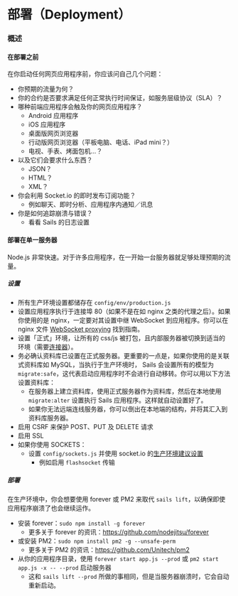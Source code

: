 # 部署（Deployment）

### 概述

#### 在部署之前

在你启动任何网页应用程序前，你应该问自己几个问题：

+ 你预期的流量为何？
+ 你的合约是否要求满足任何正常执行时间保证，如服务层级协议（SLA）？
+ 哪种前端应用程序会触及你的网页应用程序？
  + Android 应用程序
  + iOS 应用程序
  + 桌面版网页浏览器
  + 行动版网页浏览器（平板电脑、电话、iPad mini？）
  + 电视、手表、烤面包机…？
+ 以及它们会要求什么东西？
  + JSON？
  + HTML？
  + XML？
+ 你会利用 Socket.io 的即时发布订阅功能？
  + 例如聊天、即时分析、应用程序内通知／讯息
+ 你是如何追踪崩溃与错误？
  + 看看 Sails 的日志设置



#### 部署在单一服务器

Node.js 非常快速。对于许多应用程序，在一开始一台服务器就足够处理预期的流量。

##### 设置

+ 所有生产环境设置都储存在 `config/env/production.js`
+ 设置应用程序执行于连接埠 80（如果不是在如 nginx 之类的代理之后）。如果你使用的是 nginx，一定要对其设置中继 WebSocket 到应用程序。你可以在 nginx 文件 [WebSocket proxying](http://nginx.org/en/docs/http/websocket.html) 找到指南。
+ 设置「正式」环境，让所有的 css/js 被打包，且内部服务器被切换到适当的环境（需要[连接器](https://github.com/balderdashy/sails-wiki/blob/0.9/assets.md)）。
+ 务必确认资料库已设置在正式服务器。更重要的一点是，如果你使用的是关联式资料库如 MySQL，当执行于生产环境时， Sails 会设置所有的模型为 `migrate:safe`，这代表启动应用程序时不会进行自动移转。你可以用以下方法设置资料库：
  + 在服务器上建立资料库，使用正式服务器作为资料库，然后在本地使用 `migrate:alter` 设置执行 Sails 应用程序。这样就自动设置好了。
  +  如果你无法远端连线服务器，你可以倒出在本地端的结构，并将其汇入到资料库服务器。
+ 启用 CSRF 来保护 POST、PUT 及 DELETE 请求
+ 启用 SSL
+ 如果你使用 SOCKETS：
  + 设置 `config/sockets.js` 并使用 socket.io 的[生产环境建议设置](https://github.com/LearnBoost/Socket.IO/wiki/Configuring-Socket.IO#recommended-production-settings)
    + 例如启用 `flashsocket` 传输

##### 部署

在生产环境中，你会想要使用 forever 或 PM2 来取代 `sails lift`，以确保即使应用程序崩溃了也会继续运作。

+ 安装 forever：`sudo npm install -g forever`
  + 更多关于 forever 的资讯：https://github.com/nodejitsu/forever
+ 或安装 PM2：`sudo npm install pm2 -g --unsafe-perm`
  + 更多关于 PM2 的资讯：https://github.com/Unitech/pm2 
+ 从你的应用程序目录，使用 `forever start app.js --prod` 或 `pm2 start app.js -x -- --prod` 启动服务器
  + 这和 `sails lift --prod` 所做的事相同，但是当服务器崩溃时，它会自动重新启动。
 


<docmeta name="uniqueID" value="Deployment402941">
<docmeta name="displayName" value="Deployment">

